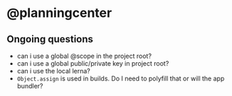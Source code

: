 # @planningcenter

## Ongoing questions

- can i use a global @scope in the project root?
- can i use a global public/private key in project root?
- can i use the local lerna?
- `Object.assign` is used in builds. Do I need to polyfill that or will the app bundler?
